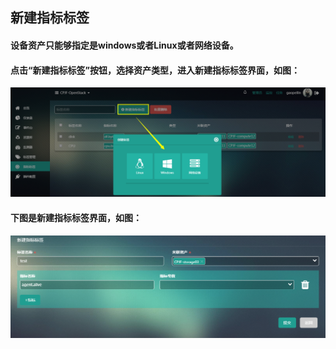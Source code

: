 ## 新建指标标签

#### 设备资产只能够指定是windows或者Linux或者网络设备。

#### 点击“新建指标标签”按钮，选择资产类型，进入新建**指标标签**界面，如图：

![](/assets/指标标签.png)

#### 下图是新建指标标签界面，如图：

![](/assets/指标标签1.png)







